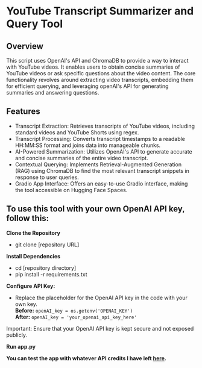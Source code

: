 # YouTube Transcript Summarizer and Query Tool

## Overview

This script uses OpenAI's API and ChromaDB to provide a way to interact with YouTube videos. It enables users to obtain concise summaries of YouTube videos or ask specific questions about the video content. The core functionality revolves around extracting video transcripts, embedding them for efficient querying, and leveraging openAI's API for generating summaries and answering questions.

## Features

- Transcript Extraction: Retrieves transcripts of YouTube videos, including standard videos and YouTube Shorts using regex.
- Transcript Processing: Converts transcript timestamps to a readable HH:MM:SS format and joins data into manageable chunks.
- AI-Powered Summarization: Utilizes OpenAI's API to generate accurate and concise summaries of the entire video transcript.
- Contextual Querying: Implements Retrieval-Augmented Generation (RAG) using ChromaDB to find the most relevant transcript snippets in response to user queries.
- Gradio App Interface: Offers an easy-to-use Gradio interface, making the tool accessible on Hugging Face Spaces.

## To use this tool with your own OpenAI API key, follow this:

**Clone the Repository**

- git clone [repository URL]

**Install Dependencies**

- cd [repository directory]
- pip install -r requirements.txt

**Configure API Key:**

- Replace the placeholder for the OpenAI API key in the code with your own key.  
  **Before:**
  `openAI_key = os.getenv('OPENAI_KEY')`  
  **After:**
  `openAI_key = 'your_openai_api_key_here'`
  
Important: Ensure that your OpenAI API key is kept secure and not exposed publicly.

**Run app.py**  

**You can test the app with whatever API credits I have left [here](https://huggingface.co/spaces/landonbd/YTchat).**
